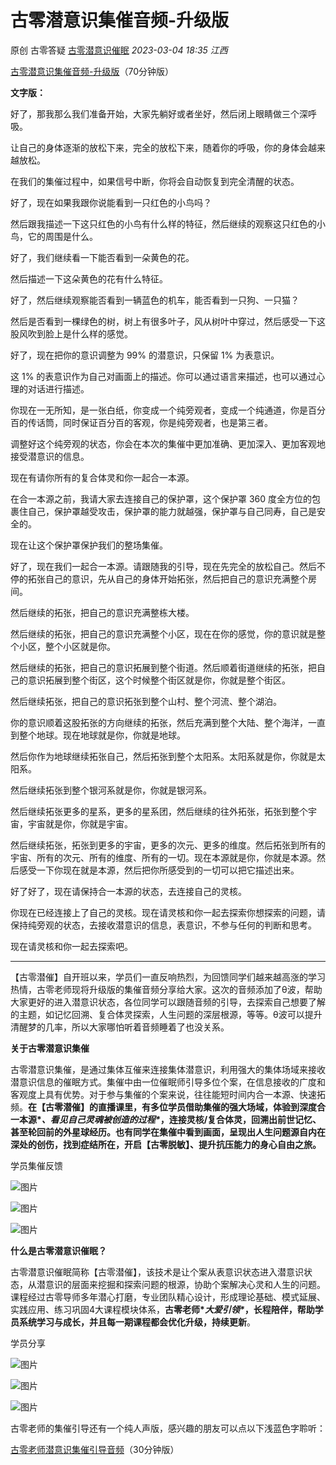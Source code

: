 # 古零潜意识集催音频-升级版

原创 古零答疑 [古零潜意识催眠](javascript:void(0);) *2023-03-04 18:35* *江西*

[古零潜意识集催音频-升级版](https://mp.weixin.qq.com/s/dDJsT2tCPz0cxg-SWMycag)（70分钟版）

**文字版：**

好了，那我那么我们准备开始，大家先躺好或者坐好，然后闭上眼睛做三个深呼吸。

让自己的身体逐渐的放松下来，完全的放松下来，随着你的呼吸，你的身体会越来越放松。

在我们的集催过程中，如果信号中断，你将会自动恢复到完全清醒的状态。

好了，现在如果我跟你说能看到一只红色的小鸟吗？

然后跟我描述一下这只红色的小鸟有什么样的特征，然后继续的观察这只红色的小鸟，它的周围是什么。

好了，我们继续看一下能否看到一朵黄色的花。

然后描述一下这朵黄色的花有什么特征。

好了，然后继续观察能否看到一辆蓝色的机车，能否看到一只狗、一只猫？

然后是否看到一棵绿色的树，树上有很多叶子，风从树叶中穿过，然后感受一下这股风吹到脸上是什么样的感觉。

好了，现在把你的意识调整为 99% 的潜意识，只保留 1% 为表意识。

这 1% 的表意识作为自己对画面上的描述。你可以通过语言来描述，也可以通过心理的对话进行描述。

你现在一无所知，是一张白纸，你变成一个纯旁观者，变成一个纯通道，你是百分百的传话筒，同时保证百分百的客观，你是纯旁观者，也是第三者。

调整好这个纯旁观的状态，你会在本次的集催中更加准确、更加深入、更加客观地接受潜意识的信息。

现在有请你所有的复合体灵和你一起合一本源。

在合一本源之前，我请大家去连接自己的保护罩，这个保护罩 360 度全方位的包裹住自己，保护罩越受攻击，保护罩的能力就越强，保护罩与自己同寿，自己是安全的。

现在让这个保护罩保护我们的整场集催。

好了，现在我们一起合一本源。请跟随我的引导，现在先完全的放松自己。然后不停的拓张自己的意识，先从自己的身体开始拓张，然后把自己的意识充满整个房间。

然后继续的拓张，把自己的意识充满整栋大楼。

然后继续的拓张，把自己的意识充满整个小区，现在在你的感觉，你的意识就是整个小区，整个小区就是你。

然后继续的拓张，把自己的意识拓展到整个街道。然后顺着街道继续的拓张，把自己的意识拓展到整个街区，这个时候整个街区就是你，你就是整个街区。

然后继续拓张，把自己的意识拓张到整个山村、整个河流、整个湖泊。

你的意识顺着这股拓张的方向继续的拓张，然后充满到整个大陆、整个海洋，一直到整个地球。现在地球就是你，你就是地球。

然后你作为地球继续拓张自己，然后拓张到整个太阳系。太阳系就是你，你就是太阳系。

然后继续拓张到整个银河系就是你，你就是银河系。

然后继续拓张更多的星系，更多的星系团，然后继续的往外拓张，拓张到整个宇宙，宇宙就是你，你就是宇宙。

然后继续拓张，拓张到更多的宇宙，更多的次元、更多的维度。然后拓张到所有的宇宙、所有的次元、所有的维度、所有的一切。现在本源就是你，你就是本源。然后感受一下你现在就是本源，然后把你所感受到的一切可以把它描述出来。

好了好了，现在请保持合一本源的状态，去连接自己的灵核。

你现在已经连接上了自己的灵核。现在请灵核和你一起去探索你想探索的问题，请保持纯旁观的状态，去接收潜意识的信息，表意识，不参与任何的判断和思考。

现在请灵核和你一起去探索吧。

---

【古零潜催】自开班以来，学员们一直反响热烈，为回馈同学们越来越高涨的学习热情，古零老师现将升级版的集催音频分享给大家。这次的音频添加了θ波，帮助大家更好的进入潜意识状态，各位同学可以跟随音频的引导，去探索自己想要了解的主题，如记忆回溯、复合体灵探索，人生问题的深层根源，等等。θ波可以提升清醒梦的几率，所以大家哪怕听着音频睡着了也没关系。

**关于古零潜意识集催**

古零潜意识集催，是通过集体互催来连接集体潜意识，利用强大的集体场域来接收潜意识信息的催眠方式。集催中由一位催眠师引导多位个案，在信息接收的广度和客观度上具有优势。对于参与集催的个案来说，往往能短时间内合一本源、快速拓频。**在【古零潜催】的直播课里，有多位学员借助集催的强大场域，体验到深度合一本源\**、看见自己灵魂被创造的过程\**，连接灵核/复合体灵，回溯出前世记忆、甚至轮回前的外星球经历。也有同学在集催中看到画面，呈现出人生问题源自内在深处的创伤，找到症结所在，开启【古零脱敏】、提升抗压能力的身心自由之旅。**

学员集催反馈


![图片](https://mmbiz.qpic.cn/mmbiz_png/orcc4ibibs0qjPFDWQNAQ6AnwYc7tMZgKncVWu1gq4cJw31Humzht4kl3bpZBpQrrMfgvKicHvoEI9AJNe3tXrk5Q/640?wx_fmt=png&tp=wxpic&wxfrom=5&wx_lazy=1&wx_co=1)

![图片](https://mmbiz.qpic.cn/mmbiz_png/orcc4ibibs0qjPFDWQNAQ6AnwYc7tMZgKnT8QatyVAxYCFx61CBhRdIfcjuknq5ScVm86FHHJ3Ab4bPOyZR1rpUQ/640?wx_fmt=png&tp=wxpic&wxfrom=5&wx_lazy=1&wx_co=1)

![图片](https://mmbiz.qpic.cn/mmbiz_png/orcc4ibibs0qjPFDWQNAQ6AnwYc7tMZgKnXnHiaowhkv2GAhcNqeklJRZWjw6dXTjDLpUGdJ9BQ2OrAQQUJqbbgjg/640?wx_fmt=png&wxfrom=13&tp=wxpic)

**什么是古零潜意识催眠？**

古零潜意识催眠简称【古零潜催】，该技术是让个案从表意识状态进入潜意识状态，从潜意识的层面来挖掘和探索问题的根源，协助个案解决心灵和人生的问题。课程经过古零导师多年潜心打磨，专业团队精心设计，形成理论基础、模式延展、实践应用、练习巩固4大课程模块体系，**古零老师\**大爱引领\**，长程陪伴，帮助学员系统学习与成长，并且每一期课程都会优化升级，持续更新**。

学员分享


![图片](https://mmbiz.qpic.cn/mmbiz_png/orcc4ibibs0qjPFDWQNAQ6AnwYc7tMZgKncVWu1gq4cJw31Humzht4kl3bpZBpQrrMfgvKicHvoEI9AJNe3tXrk5Q/640?wx_fmt=png&tp=wxpic&wxfrom=5&wx_lazy=1&wx_co=1)

![图片](https://mmbiz.qpic.cn/mmbiz_png/orcc4ibibs0qjPFDWQNAQ6AnwYc7tMZgKnT8QatyVAxYCFx61CBhRdIfcjuknq5ScVm86FHHJ3Ab4bPOyZR1rpUQ/640?wx_fmt=png&tp=wxpic&wxfrom=5&wx_lazy=1&wx_co=1)

![图片](https://mmbiz.qpic.cn/mmbiz_png/orcc4ibibs0qjPFDWQNAQ6AnwYc7tMZgKnXnHiaowhkv2GAhcNqeklJRZWjw6dXTjDLpUGdJ9BQ2OrAQQUJqbbgjg/640?wx_fmt=png&tp=wxpic&wxfrom=5&wx_lazy=1&wx_co=1)

古零老师的集催引导还有一个纯人声版，感兴趣的朋友可以点以下浅蓝色字聆听：

[古零老师潜意识集催引导音频](https://mp.weixin.qq.com/s?__biz=MzkwMTQwMzExNQ==&mid=2247484297&idx=1&sn=06da61b0bfbe31ca1ce5df953f3d48f9&scene=21#wechat_redirect)（30分钟版）
